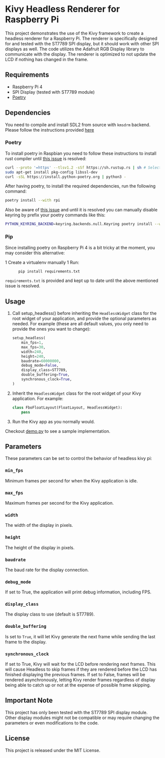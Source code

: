 # Kivy Headless Renderer for Raspberry Pi

This project demonstrates the use of the Kivy framework to create a headless renderer for a Raspberry Pi. The renderer is specifically designed for and tested with the ST7789 SPI display, but it should work with other SPI displays as well. The code utilizes the Adafruit RGB Display library to communicate with the display. The renderer is optimized to not update the LCD if nothing has changed in the frame.

## Requirements

- Raspberry Pi 4
- SPI Display (tested with ST7789 module)
- [Poetry](https://python-poetry.org/)

## Dependencies

You need to compile and install SDL2 from source with `kmsdrm` backend. Please follow the instructions provided [here](https://kivy.org/doc/stable/installation/installation-rpi.html#raspberry-pi-4-headless-installation-on-raspbian-buster)

### Poetry

To install poetry in Raspbian you need to follow these instructions to install rust compiler until [this issue](https://github.com/python-poetry/poetry/issues/7645) is resolved:

```sh
curl --proto '=https' --tlsv1.2 -sSf https://sh.rustup.rs | sh # Select "2) Customize installation" and set host to "arm-unknown-linux-gnueabihf"
sudo apt-get install pkg-config libssl-dev
curl -sSL https://install.python-poetry.org | python3 -
```

After having poetry, to install the required dependencies, run the following command:

```sh
poetry install --with rpi
```

Also be aware of [this issue](https://github.com/python-poetry/poetry/issues/1917) and until it is resolved you can manually disable keyring by prefix your poetry commands like this:

```sh
PYTHON_KEYRING_BACKEND=keyring.backends.null.Keyring poetry install --with rpi
```

### Pip

Since installing poetry on Raspberry Pi 4 is a bit tricky at the moment, you may consider this alternative:

1 Create a virtualenv manually
1 Run:

```sh
      pip install requirements.txt
```

`requirements.txt` is provided and kept up to date until the above mentioned issue is resolved.

## Usage

1. Call setup_headless() before inheriting the `HeadlessWidget` class for the root widget of your application, and provide the optional parameters as needed. For example (these are all default values, you only need to provide the ones you want to change):

   ```python
   setup_headless(
       min_fps=1,
       max_fps=30,
       width=240,
       height=240,
       baudrate=60000000,
       debug_mode=False,
       display_class=ST7789,
       double_buffering=True,
       synchronous_clock=True,
   )
   ```

1. Inherit the `HeadlessWidget` class for the root widget of your Kivy application. For example:

   ```python
   class FboFloatLayout(FloatLayout, HeadlessWidget):
       pass
   ```

1. Run the Kivy app as you normally would.

Checkout [demo.py](./src/demo/demo.py) to see a sample implementation.

## Parameters

These parameters can be set to control the behavior of headless kivy pi:

### `min_fps`

Minimum frames per second for when the Kivy application is idle.

### `max_fps`

Maximum frames per second for the Kivy application.

### `width`

The width of the display in pixels.

### `height`

The height of the display in pixels.

### `baudrate`

The baud rate for the display connection.

### `debug_mode`

If set to True, the application will print debug information, including FPS.

### `display_class`

The display class to use (default is ST7789).

### `double_buffering`

Is set to `True`, it will let Kivy generate the next frame while sending the last frame to the display.

### `synchronous_clock`

If set to True, Kivy will wait for the LCD before rendering next frames. This will cause Headless to skip frames if they are rendered before the LCD has finished displaying the previous frames. If set to False, frames will be rendered asynchronously, letting Kivy render frames regardless of display being able to catch up or not at the expense of possible frame skipping.

## Important Note

This project has only been tested with the ST7789 SPI display module. Other display modules might not be compatible or may require changing the parameters or even modifications to the code.

## License

This project is released under the MIT License.

